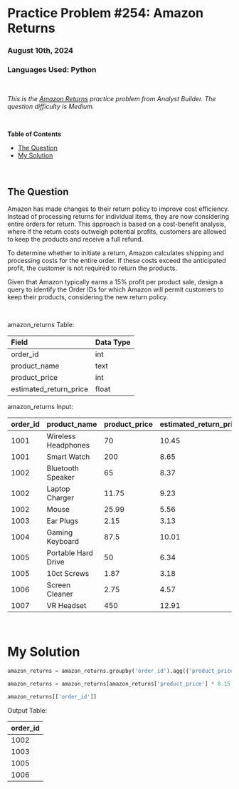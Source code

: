 # **Practice Problem #254: Amazon Returns**
### August 10th, 2024
### Languages Used: Python

<br>

*This is the [Amazon Returns](https://www.analystbuilder.com/questions/amazon-returns-JflHI) practice problem from Analyst Builder. The question difficulty is Medium.*

<br>

**Table of Contents**

-   [The Question](#the-question)
-   [My Solution](#my-solution)
  
<br>

## The Question

Amazon has made changes to their return policy to improve cost efficiency. Instead of processing returns for individual items, they are now considering entire orders for return. This approach is based on a cost-benefit analysis, where if the return costs outweigh potential profits, customers are allowed to keep the products and receive a full refund.

To determine whether to initiate a return, Amazon calculates shipping and processing costs for the entire order. If these costs exceed the anticipated profit, the customer is not required to return the products.

Given that Amazon typically earns a 15% profit per product sale, design a query to identify the Order IDs for which Amazon will permit customers to keep their products, considering the new return policy.

<br>

amazon_returns Table:

| Field                  | Data Type |
| :--------------------- | :-------- |
| order_id               | int       |
| product_name           | text      |
| product_price          | int       |
| estimated_return_price | float     |

amazon_returns Input:

| order_id | product_name        | product_price | estimated_return_price |
| :------- | :------------------ | :------------ | :--------------------- |
| 1001     | Wireless Headphones | 70            | 10.45                  |
| 1001     | Smart Watch         | 200           | 8.65                   |
| 1002     | Bluetooth Speaker   | 65            | 8.37                   |
| 1002     | Laptop Charger      | 11.75         | 9.23                   |
| 1002     | Mouse               | 25.99         | 5.56                   |
| 1003     | Ear Plugs           | 2.15          | 3.13                   |
| 1004     | Gaming Keyboard     | 87.5          | 10.01                  |
| 1005     | Portable Hard Drive | 50            | 6.34                   |
| 1005     | 10ct Screws         | 1.87          | 3.18                   |
| 1006     | Screen Cleaner      | 2.75          | 4.57                   |
| 1007     | VR Headset          | 450           | 12.91                  |

<br>

# My Solution

``` Python
amazon_returns = amazon_returns.groupby('order_id').agg({'product_price': 'sum', 'estimated_return_price': 'sum'}).reset_index()

amazon_returns = amazon_returns[amazon_returns['product_price'] * 0.15 <= amazon_returns['estimated_return_price']]

amazon_returns[['order_id']]
```

Output Table:

| order_id |
| :------- |
| 1002     |
| 1003     |
| 1005     |
| 1006     |
